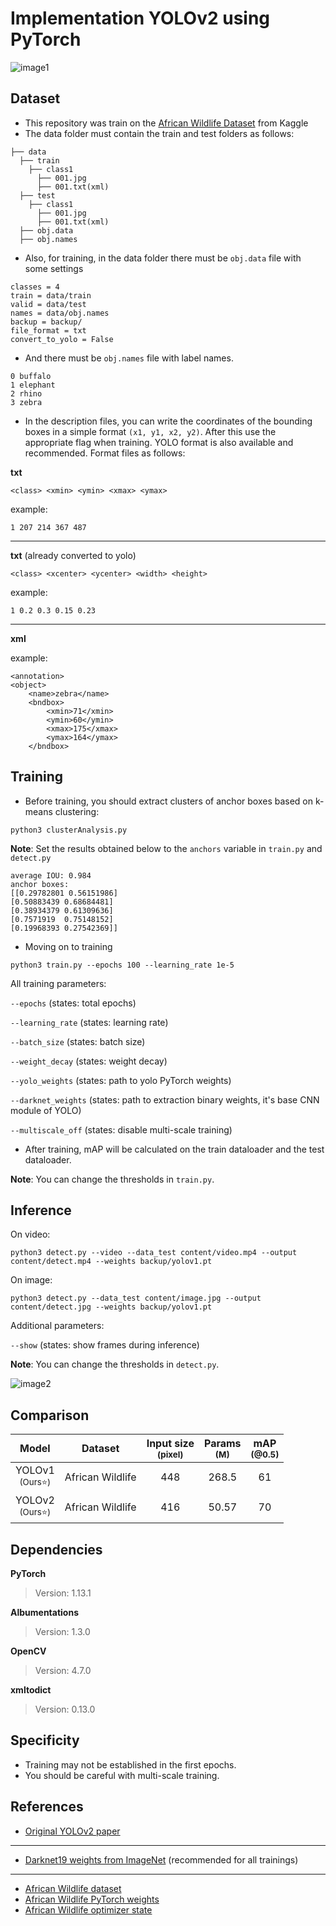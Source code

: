 # Implementation YOLOv2 using PyTorch 
![image1](https://user-images.githubusercontent.com/86290623/228918454-ae2f39dd-4ccc-4f55-93a1-fcea701f4132.jpg)


## Dataset
* This repository was train on the [African Wildlife Dataset](https://www.kaggle.com/datasets/biancaferreira/african-wildlife) from Kaggle
* The data folder must contain the train and test folders as follows:
> 
    ├── data 
      ├── train
        ├── class1
          ├── 001.jpg
          ├── 001.txt(xml)
      ├── test 
        ├── class1
          ├── 001.jpg
          ├── 001.txt(xml)
      ├── obj.data
      ├── obj.names

* Also, for training, in the data folder there must be `obj.data` file with some settings
>
    classes = 4
    train = data/train
    valid = data/test
    names = data/obj.names
    backup = backup/
    file_format = txt
    convert_to_yolo = False
    
* And there must be `obj.names` file with label names.
>
    0 buffalo
    1 elephant
    2 rhino
    3 zebra

* In the description files, you can write the coordinates of the bounding boxes in a simple format `(x1, y1, x2, y2)`. After this use the appropriate flag when training. YOLO format is also available and recommended. Format files as follows:    
    
**txt**
>
    <class> <xmin> <ymin> <xmax> <ymax>
example:
>
    1 207 214 367 487
___
**txt** (already converted to yolo)
>
    <class> <xcenter> <ycenter> <width> <height>
example:
>
    1 0.2 0.3 0.15 0.23
___
**xml**

example:
>
    <annotation>
	<object>
		<name>zebra</name>
		<bndbox>
			<xmin>71</xmin>
			<ymin>60</ymin>
			<xmax>175</xmax>
			<ymax>164</ymax>
		</bndbox>
    
## Training
* Before training, you should extract clusters of anchor boxes based on k-means clustering:
> 
    python3 clusterAnalysis.py
**Note**: Set the results obtained below to the `anchors` variable in `train.py` and `detect.py`
>	
    average IOU: 0.984
    anchor boxes:
    [[0.29782801 0.56151986]
    [0.50883439 0.68684481]
    [0.38934379 0.61309636]
    [0.7571919  0.75148152]
    [0.19968393 0.27542369]]


* Moving on to training
> 
    python3 train.py --epochs 100 --learning_rate 1e-5 
    
All training parameters:

`--epochs`                  (states: total epochs)

`--learning_rate`           (states: learning rate)

`--batch_size`              (states: batch size)

`--weight_decay`            (states: weight decay)

`--yolo_weights`            (states: path to yolo PyTorch weights)

`--darknet_weights`         (states: path to extraction binary weights, it's base CNN module of YOLO)

`--multiscale_off`          (states: disable multi-scale training)

* After training, mAP will be calculated on the train dataloader and the test dataloader. 

**Note**: You can change the thresholds in `train.py`.

## Inference
On video:
> 
    python3 detect.py --video --data_test content/video.mp4 --output content/detect.mp4 --weights backup/yolov1.pt
On image:
> 
    python3 detect.py --data_test content/image.jpg --output content/detect.jpg --weights backup/yolov1.pt

Additional parameters:

`--show`          (states: show frames during inference)

**Note**: You can change the thresholds in `detect.py`.

![image2](https://user-images.githubusercontent.com/86290623/228927611-e747d106-19ba-4bcd-8d8a-5435b99bb89b.jpg)

## Comparison
| Model   		      | Dataset 	   | Input size <br> <sub> (pixel)   | Params <br> <sub> (M)   | mAP <br> <sub>(@0.5)   |
| :---:   		      | :---:   	   | :---:    	                     | :---: 		       | :---: 		        | 
| YOLOv1 <br> <sub> (Ours⭐)  | African Wildlife   | 448       	                    | 268.5		      | 61     	  	       |
| YOLOv2 <br> <sub> (Ours⭐)  | African Wildlife   | 416       	      	            | 50.57		      | 70    	               |

## Dependencies
**PyTorch** 
> Version: 1.13.1

**Albumentations**
> Version: 1.3.0

**OpenCV**
> Version: 4.7.0

**xmltodict**
> Version: 0.13.0
		
## Specificity
* Training may not be established in the first epochs.
* You should be careful with multi-scale training.

## References
* [Original YOLOv2 paper](https://arxiv.org/pdf/1506.02640.pdf)
___
* [Darknet19 weights from ImageNet](https://pjreddie.com/media/files/darknet19_448.weights) (recommended for all trainings)
___
* [African Wildlife dataset](https://www.kaggle.com/datasets/biancaferreira/african-wildlife?resource=download)
* [African Wildlife PyTorch weights](https://drive.google.com/file/d/1-0xX8dxh4oc6FhGH3jighnMQDLNMrR67/view?usp=share_link)
* [African Wildlife optimizer state](https://drive.google.com/file/d/1-3mbEJSViHkMYB9Ru4x05h0kx9Tou7cn/view?usp=share_link)
